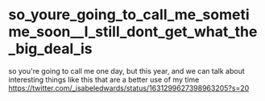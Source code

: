 # so_youre_going_to_call_me_sometime_soon__I_still_dont_get_what_the_big_deal_is


so you're going to call me one day, but this year, and we can talk about interesting things like this that are a better use of my time https://twitter.com/_isabeledwards/status/1631299627398963205?s=20
